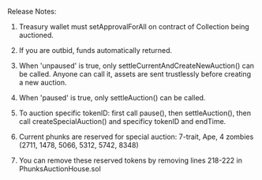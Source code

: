 Release Notes: 
1. Treasury wallet must setApprovalForAll on contract of Collection being auctioned.

2. If you are outbid, funds automatically returned.

3. When 'unpaused' is true, only settleCurrentAndCreateNewAuction() can be called. Anyone can call it, assets are sent trustlessly before creating a new auction.

4. When 'paused' is true, only settleAuction() can be called.

5. To auction specific tokenID: first call pause(), then settleAuction(), then call createSpecialAuction() and specificy tokenID and endTime.

6. Current phunks are reserved for special auction: 7-trait, Ape, 4 zombies (2711, 1478, 5066, 5312, 5742, 8348)

7. You can remove these reserved tokens by removing lines 218-222 in PhunksAuctionHouse.sol


